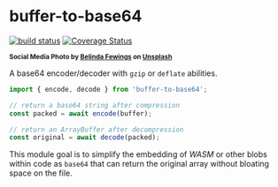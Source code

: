 # buffer-to-base64

[![build status](https://github.com/WebReflection/buffer-to-base64/actions/workflows/node.js.yml/badge.svg)](https://github.com/WebReflection/buffer-to-base64/actions) [![Coverage Status](https://coveralls.io/repos/github/WebReflection/buffer-to-base64/badge.svg?branch=main)](https://coveralls.io/github/WebReflection/buffer-to-base64?branch=main)

<sup>**Social Media Photo by [Belinda Fewings](https://unsplash.com/@bel2000a) on [Unsplash](https://unsplash.com/)**</sup>


A base64 encoder/decoder with `gzip` or `deflate` abilities.

```js
import { encode, decode } from 'buffer-to-base64';

// return a base64 string after compression
const packed = await encode(buffer);

// return an ArrayBuffer after decompression
const original = await decode(packed);
```

This module goal is to simplify the embedding of *WASM* or other blobs within code as `base64` that can return the original array without bloating space on the file.
